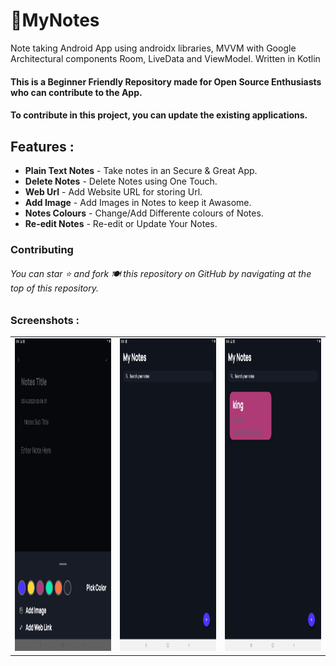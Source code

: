 # 📒MyNotes

Note taking Android App using androidx libraries, MVVM with Google Architectural components Room, LiveData and ViewModel.
Written in Kotlin
 
#### This is a Beginner Friendly Repository made for Open Source Enthusiasts who can contribute to the App. 
#### To contribute in this project, you can update the existing applications.

## Features :

- **Plain Text Notes** - Take notes in an Secure & Great App.
- **Delete Notes** - Delete Notes using One Touch.
- **Web Url** - Add Website URL for storing Url.
- **Add Image** - Add Images in Notes to keep it Awasome.
- **Notes Colours** - Change/Add Differente colours of Notes.
- **Re-edit Notes** - Re-edit or Update Your Notes.

### Contributing
###### You can star ⭐ and fork 🍽️ this repository on GitHub by navigating at the top of this repository.

 ### Screenshots : 
 
  <table align="center">
  <tr>
     <td><img src="./Img/img-1.jpeg" alt="News home" width=250px height=500px></td>
    <td><img src="./Img/img-2.jpeg" alt="Saved News" style="width:250px;height:500px;"></td>
    <td><img src="./Img/img-3.jpeg" alt="Image - news sharing" style="width:250px;height:500px;"></td>
  </tr>
   
</table><br><br>
